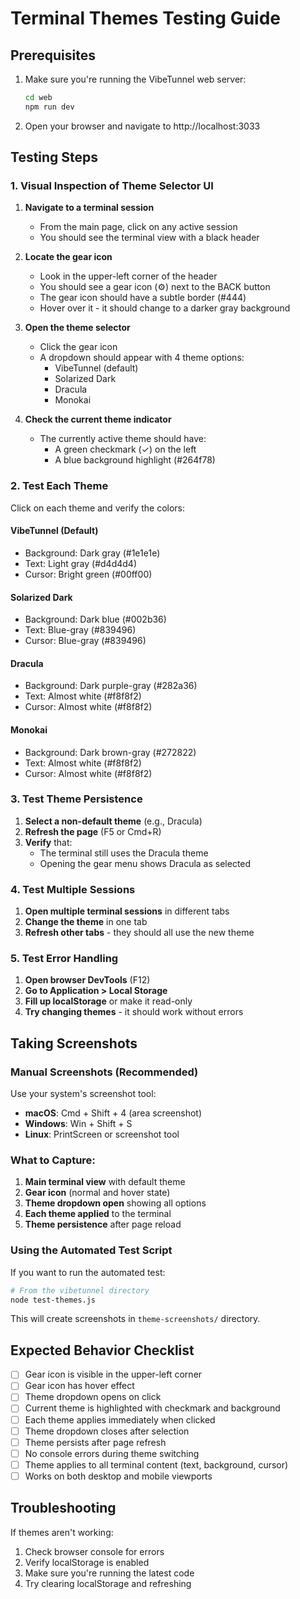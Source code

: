 # Terminal Themes Testing Guide

## Prerequisites
1. Make sure you're running the VibeTunnel web server:
   ```bash
   cd web
   npm run dev
   ```
2. Open your browser and navigate to http://localhost:3033

## Testing Steps

### 1. Visual Inspection of Theme Selector UI

1. **Navigate to a terminal session**
   - From the main page, click on any active session
   - You should see the terminal view with a black header

2. **Locate the gear icon**
   - Look in the upper-left corner of the header
   - You should see a gear icon (⚙) next to the BACK button
   - The gear icon should have a subtle border (#444)
   - Hover over it - it should change to a darker gray background

3. **Open the theme selector**
   - Click the gear icon
   - A dropdown should appear with 4 theme options:
     - VibeTunnel (default)
     - Solarized Dark
     - Dracula
     - Monokai

4. **Check the current theme indicator**
   - The currently active theme should have:
     - A green checkmark (✓) on the left
     - A blue background highlight (#264f78)

### 2. Test Each Theme

Click on each theme and verify the colors:

#### VibeTunnel (Default)
- Background: Dark gray (#1e1e1e)
- Text: Light gray (#d4d4d4)
- Cursor: Bright green (#00ff00)

#### Solarized Dark
- Background: Dark blue (#002b36)
- Text: Blue-gray (#839496)
- Cursor: Blue-gray (#839496)

#### Dracula
- Background: Dark purple-gray (#282a36)
- Text: Almost white (#f8f8f2)
- Cursor: Almost white (#f8f8f2)

#### Monokai
- Background: Dark brown-gray (#272822)
- Text: Almost white (#f8f8f2)
- Cursor: Almost white (#f8f8f2)

### 3. Test Theme Persistence

1. **Select a non-default theme** (e.g., Dracula)
2. **Refresh the page** (F5 or Cmd+R)
3. **Verify** that:
   - The terminal still uses the Dracula theme
   - Opening the gear menu shows Dracula as selected

### 4. Test Multiple Sessions

1. **Open multiple terminal sessions** in different tabs
2. **Change the theme** in one tab
3. **Refresh other tabs** - they should all use the new theme

### 5. Test Error Handling

1. **Open browser DevTools** (F12)
2. **Go to Application > Local Storage**
3. **Fill up localStorage** or make it read-only
4. **Try changing themes** - it should work without errors

## Taking Screenshots

### Manual Screenshots (Recommended)
Use your system's screenshot tool:
- **macOS**: Cmd + Shift + 4 (area screenshot)
- **Windows**: Win + Shift + S
- **Linux**: PrintScreen or screenshot tool

### What to Capture:
1. **Main terminal view** with default theme
2. **Gear icon** (normal and hover state)
3. **Theme dropdown open** showing all options
4. **Each theme applied** to the terminal
5. **Theme persistence** after page reload

### Using the Automated Test Script
If you want to run the automated test:
```bash
# From the vibetunnel directory
node test-themes.js
```

This will create screenshots in `theme-screenshots/` directory.

## Expected Behavior Checklist

- [ ] Gear icon is visible in the upper-left corner
- [ ] Gear icon has hover effect
- [ ] Theme dropdown opens on click
- [ ] Current theme is highlighted with checkmark and background
- [ ] Each theme applies immediately when clicked
- [ ] Theme dropdown closes after selection
- [ ] Theme persists after page refresh
- [ ] No console errors during theme switching
- [ ] Theme applies to all terminal content (text, background, cursor)
- [ ] Works on both desktop and mobile viewports

## Troubleshooting

If themes aren't working:
1. Check browser console for errors
2. Verify localStorage is enabled
3. Make sure you're running the latest code
4. Try clearing localStorage and refreshing